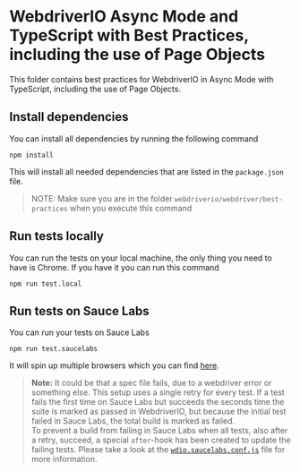 # WebdriverIO Async Mode and TypeScript with Best Practices, including the use of Page Objects
This folder contains best practices for WebdriverIO in Async Mode with TypeScript, including the use of Page Objects.

## Install dependencies
You can install all dependencies by running the following command

    npm install

This will install all needed dependencies that are listed in the `package.json` file.

> NOTE: Make sure you are in the folder `webdriverio/webdriver/best-practices` when you execute this command

## Run tests locally
You can run the tests on your local machine, the only thing you need to have is Chrome. If you have it you can run this command

    npm run test.local

## Run tests on Sauce Labs
You can run your tests on Sauce Labs

    npm run test.saucelabs

It will spin up multiple browsers which you can find [here](test/configs/wdio.saucelabs.conf.ts).

> **Note:** It could be that a spec file fails, due to a webdriver error or something else. This setup uses a single
> retry for every test. If a test fails the first time on Sauce Labs but succeeds the seconds time the suite is marked
> as passed in WebdriverIO, but because the initial test failed in Sauce Labs, the total build is marked as failed.\
> To prevent a build from failing in Sauce Labs when all tests, also after a retry, succeed, a special `after`-hook has
> been created to update the failing tests. Please take a look at the
> [`wdio.saucelabs.conf.js`](./test/configs/wdio.saucelabs.conf.ts) file for more information.


